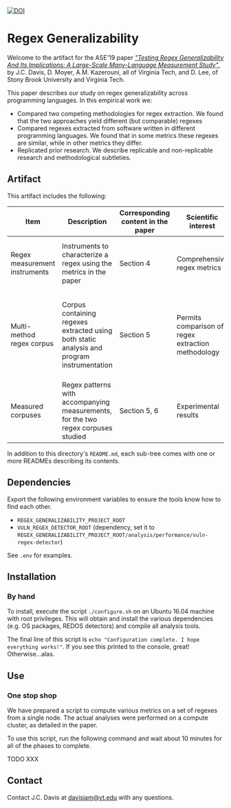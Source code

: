 [![DOI](https://zenodo.org/badge/208951153.svg)](https://zenodo.org/badge/latestdoi/208951153)

# Regex Generalizability

Welcome to the artifact for the ASE'19 paper [*"Testing Regex Generalizability And Its Implications: A Large-Scale Many-Language Measurement Study"*](https://people.cs.vt.edu/davisjam/downloads/publications/DavisMoyerKazerouniLee-RegexGeneralizability-ASE19.pdf), by J.C. Davis, D. Moyer, A.M. Kazerouni, all of Virginia Tech, and D. Lee, of Stony Brook University and Virginia Tech.

This paper describes our study on regex generalizability across programming languages.
In this empirical work we:
- Compared two competing methodologies for regex extraction. We found that the two approaches yield different (but comparable) regexes
- Compared regexes extracted from software written in different programming languages. We found that in some metrics these regexes are similar, while in other metrics they differ.
- Replicated prior research. We describe replicable and non-replicable research and methodological subtleties.

## Artifact

This artifact includes the following:

| Item | Description | Corresponding content in the paper | Scientific interest | Relation to prior work |
|------|-------------|---------------------|------------------------------------|------------------------|
| Regex measurement instruments | Instruments to characterize a regex using the metrics in the paper | Section 4 | Comprehensive regex metrics | Unifies metrics from several previous works |
| Multi-method regex corpus | Corpus containing regexes extracted using both static analysis and program instrumentation | Section 5 | Permits comparison of regex extraction methodology | Prior work followed one of these methods. They have not previously been compared. |
| Measured corpuses | Regex patterns with accompanying measurements, for the two regex corpuses studied | Section 5, 6 | Experimental results | Measures of old and new metrics on corpuses |

In addition to this directory's `README.md`, each sub-tree comes with one or more READMEs describing its contents.

## Dependencies

Export the following environment variables to ensure the tools know how to find each other.
- `REGEX_GENERALIZABILITY_PROJECT_ROOT`
- `VULN_REGEX_DETECTOR_ROOT` (dependency, set it to `REGEX_GENERALIZABILITY_PROJECT_ROOT/analysis/performance/vuln-regex-detector`)

See `.env` for examples.

## Installation

### By hand

To install, execute the script `./configure.sh` on an Ubuntu 16.04 machine with root privileges.
This will obtain and install the various dependencies (e.g. OS packages, REDOS detectors) and compile all analysis tools.

The final line of this script is `echo "Configuration complete. I hope everything works!"`.
If you see this printed to the console, great!
Otherwise...alas.

## Use

### One stop shop

We have prepared a script to compute various metrics on a set of regexes from a single node.
The actual analyses were performed on a compute cluster, as detailed in the paper.

To use this script, run the following command and wait about 10 minutes for all of the phases to complete.

TODO XXX

## Contact

Contact J.C. Davis at davisjam@vt.edu with any questions.

